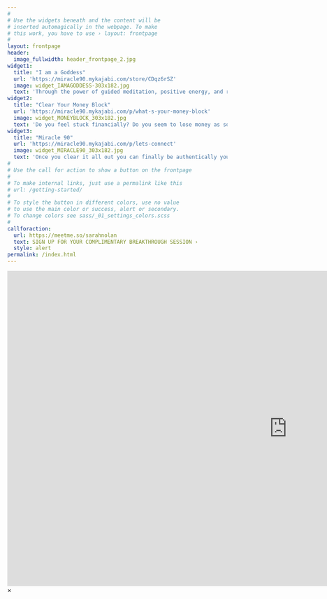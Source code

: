 ```yaml
---
#
# Use the widgets beneath and the content will be
# inserted automagically in the webpage. To make
# this work, you have to use › layout: frontpage
#
layout: frontpage
header:
  image_fullwidth: header_frontpage_2.jpg
widget1:
  title: "I am a Goddess"
  url: 'https://miracle90.mykajabi.com/store/CDqz6rSZ'
  image: widget_IAMAGODDESS-303x182.jpg
  text: 'Through the power of guided meditation, positive energy, and radical self-love and self-care, I Am A Goddess will help you to regain your unshakable confidence while you break through to expand your joy, health, and abundance!'
widget2:
  title: "Clear Your Money Block"
  url: 'https://miracle90.mykajabi.com/p/what-s-your-money-block'
  image: widget_MONEYBLOCK_303x182.jpg
  text: 'Do you feel stuck financially? Do you seem to lose money as soon as you receive it... Or have you hit a glass ceiling to your financial growth?'
widget3:
  title: "Miracle 90"
  url: 'https://miracle90.mykajabi.com/p/lets-connect'
  image: widget_MIRACLE90_303x182.jpg
  text: 'Once you clear it all out you can finally be authentically you, creating the life of your dreams – with energy, peace, and clarity.'
#
# Use the call for action to show a button on the frontpage
#
# To make internal links, just use a permalink like this
# url: /getting-started/
#
# To style the button in different colors, use no value
# to use the main color or success, alert or secondary.
# To change colors see sass/_01_settings_colors.scss
#
callforaction:
  url: https://meetme.so/sarahnolan
  text: SIGN UP FOR YOUR COMPLIMENTARY BREAKTHROUGH SESSION ›
  style: alert
permalink: /index.html
---
```

<div id="videoModal" class="reveal-modal large" data-reveal="">
  <div class="flex-video widescreen vimeo" style="display: block;">
    <iframe width="1280" height="720" src="https://www.youtube.com/embed/NAlaXED4czw" frameborder="0" allowfullscreen></iframe>
  </div>
  <a class="close-reveal-modal">&#215;</a>
</div>
